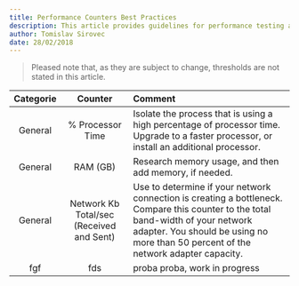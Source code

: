 ```yaml
---
title: Performance Counters Best Practices
description: This article provides guidelines for performance testing and tuning. 
author: Tomislav Sirovec
date: 28/02/2018
---
```


> Pleased note that, as they are subject to change, thresholds are not stated in this article.

Categorie | Counter | Comment
:---------:|:--------:|:-------
General | % Processor Time | Isolate the process that is using a high percentage of processor time. Upgrade to a faster processor, or install an additional processor.
General | RAM (GB) | Research memory usage, and then add memory, if needed.
General | Network Kb Total/sec (Received and Sent) | Use to determine if your network connection is creating a bottleneck. Compare this counter to the total band-width of your network adapter. You should be using no more than 50 percent of the network adapter capacity.
fgf | fds | proba proba, work in progress
